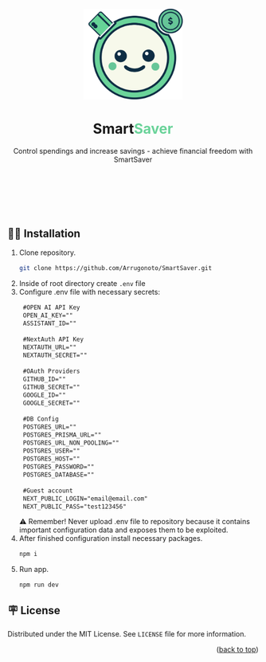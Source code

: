 <a name="readme-top"></a>

<div align="center">
<img src='/public/images/logo-alternative.svg' width='200px' height='auto' alt='SmartSaver logo'/>
  
# Smart<span style="color: #6bd39a;">Saver</span>

  <p>Control spendings and increase savings - achieve financial freedom with SmartSaver</p>
</div>

<br>
<br>
<br>
<br>
<br>

<!-- INSTALLATION -->
## :mage_man: Installation
1. Clone repository.
   ```sh
   git clone https://github.com/Arrugonoto/SmartSaver.git
   ```
2. Inside of root directory create `.env` file
3. Configure .env file with necessary secrets:
   ```.env
    #OPEN AI API Key
    OPEN_AI_KEY=""
    ASSISTANT_ID=""
    
    #NextAuth API Key
    NEXTAUTH_URL=""
    NEXTAUTH_SECRET=""
    
    #OAuth Providers
    GITHUB_ID=""
    GITHUB_SECRET=""
    GOOGLE_ID=""
    GOOGLE_SECRET=""
    
    #DB Config
    POSTGRES_URL=""
    POSTGRES_PRISMA_URL=""
    POSTGRES_URL_NON_POOLING=""
    POSTGRES_USER=""
    POSTGRES_HOST=""
    POSTGRES_PASSWORD=""
    POSTGRES_DATABASE=""
    
    #Guest account
    NEXT_PUBLIC_LOGIN="email@email.com"
    NEXT_PUBLIC_PASS="test123456"
   ```
   :warning: Remember! Never upload .env file to repository because it contains important configuration data and exposes them to be exploited.
5. After finished configuration install necessary packages.
   ```sh
   npm i
   ```
6. Run app.
   ```sh
   npm run dev
   ```
<!-- LICENSE -->

<a name="license"></a>

## :placard: License

Distributed under the MIT License. See `LICENSE` file for more information.

<p align="right">(<a href="#readme-top">back to top</a>)</p>
